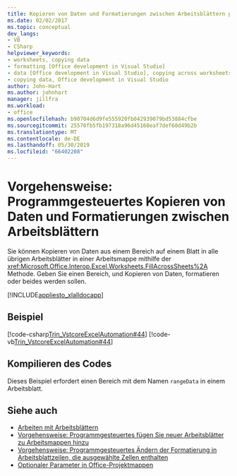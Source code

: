 ```yaml
---
title: Kopieren von Daten und Formatierungen zwischen Arbeitsblättern programmgesteuert
ms.date: 02/02/2017
ms.topic: conceptual
dev_langs:
- VB
- CSharp
helpviewer_keywords:
- worksheets, copying data
- formatting [Office development in Visual Studio]
- data [Office development in Visual Studio], copying across worksheets
- copying data, Office development in Visual Studio
author: John-Hart
ms.author: johnhart
manager: jillfra
ms.workload:
- office
ms.openlocfilehash: b90704d6d9fe555920fb042939079bd53884cfbe
ms.sourcegitcommit: 25570fb5fb197318a96d45160eaf7def60d49b2b
ms.translationtype: MT
ms.contentlocale: de-DE
ms.lasthandoff: 05/30/2019
ms.locfileid: "66402208"
---
```

# <a name="how-to-programmatically-copy-data-and-formatting-across-worksheets"></a>Vorgehensweise: Programmgesteuertes Kopieren von Daten und Formatierungen zwischen Arbeitsblättern
  Sie können Kopieren von Daten aus einem Bereich auf einem Blatt in alle übrigen Arbeitsblätter in einer Arbeitsmappe mithilfe der <xref:Microsoft.Office.Interop.Excel.Worksheets.FillAcrossSheets%2A> Methode. Geben Sie einen Bereich, und Kopieren von Daten, formatieren oder beides werden sollen.

 [!INCLUDE[appliesto_xlalldocapp](../vsto/includes/appliesto-xlalldocapp-md.md)]

## <a name="example"></a>Beispiel
 [!code-csharp[Trin_VstcoreExcelAutomation#44](../vsto/codesnippet/CSharp/Trin_VstcoreExcelAutomationCS/Sheet1.cs#44)]
 [!code-vb[Trin_VstcoreExcelAutomation#44](../vsto/codesnippet/VisualBasic/Trin_VstcoreExcelAutomation/Sheet1.vb#44)]

## <a name="compile-the-code"></a>Kompilieren des Codes
 Dieses Beispiel erfordert einen Bereich mit dem Namen `rangeData` in einem Arbeitsblatt.

## <a name="see-also"></a>Siehe auch
- [Arbeiten mit Arbeitsblättern](../vsto/working-with-worksheets.md)
- [Vorgehensweise: Programmgesteuertes fügen Sie neuer Arbeitsblätter zu Arbeitsmappen hinzu](../vsto/how-to-programmatically-add-new-worksheets-to-workbooks.md)
- [Vorgehensweise: Programmgesteuertes Ändern der Formatierung in Arbeitsblattzeilen, die ausgewählte Zellen enthalten](../vsto/how-to-programmatically-change-formatting-in-worksheet-rows-containing-selected-cells.md)
- [Optionaler Parameter in Office-Projektmappen](../vsto/optional-parameters-in-office-solutions.md)
